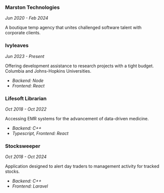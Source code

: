 ### Marston Technologies 
*Jun 2020 - Feb 2024*

A boutique temp agency that unites challenged software talent with corporate clients.

### Ivyleaves 
*Jun 2023 - Present*

Offering development assistance to research projects with a tight budget. Columbia and Johns-Hopkins Universities. 

- *Backend: Node*
- *Frontend: React*

### Lifesoft Librarian 
*Oct 2018 - Oct 2022*

Accessing EMR systems for the advancement of data-driven medicine. 

- *Backend: C++* 
- *Typescript, Frontend: React*

### Stocksweeper 
*Oct 2018 - Oct 2024*

Application designed to alert day traders to management activity for tracked stocks. 

- *Backend: C++*
- *Frontend: Laravel*

